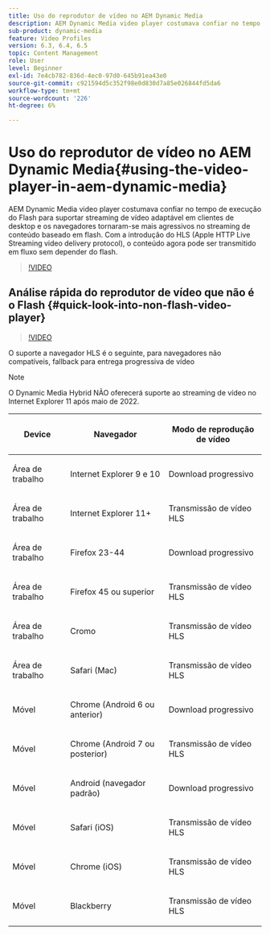 ```yaml
---
title: Uso do reprodutor de vídeo no AEM Dynamic Media
description: AEM Dynamic Media video player costumava confiar no tempo de execução do Flash para suportar streaming de vídeo adaptável em clientes de desktop e os navegadores tornaram-se mais agressivos no streaming de conteúdo baseado em flash. Com a introdução do HLS (Apple HTTP Live Streaming video delivery protocol), o conteúdo agora pode ser transmitido em fluxo sem depender do flash.
sub-product: dynamic-media
feature: Video Profiles
version: 6.3, 6.4, 6.5
topic: Content Management
role: User
level: Beginner
exl-id: 7e4cb782-836d-4ec0-97d0-645b91ea43e0
source-git-commit: c921594d5c352f98e0d830d7a85e026844fd5da6
workflow-type: tm+mt
source-wordcount: '226'
ht-degree: 6%

---
```



# Uso do reprodutor de vídeo no AEM Dynamic Media{#using-the-video-player-in-aem-dynamic-media}

AEM Dynamic Media video player costumava confiar no tempo de execução do Flash para suportar streaming de vídeo adaptável em clientes de desktop e os navegadores tornaram-se mais agressivos no streaming de conteúdo baseado em flash. Com a introdução do HLS (Apple HTTP Live Streaming video delivery protocol), o conteúdo agora pode ser transmitido em fluxo sem depender do flash.

>[!VIDEO](https://video.tv.adobe.com/v/16791/?quality=9&learn=on)

## Análise rápida do reprodutor de vídeo que não é o Flash {#quick-look-into-non-flash-video-player}

>[!VIDEO](https://video.tv.adobe.com/v/17429/?quality=9&learn=on)

O suporte a navegador HLS é o seguinte, para navegadores não compatíveis, fallback para entrega progressiva de vídeo

>[!NOTE]
>
> O Dynamic Media Hybrid NÃO oferecerá suporte ao streaming de vídeo no Internet Explorer 11 após maio de 2022.

<table> 
 <thead> 
  <tr> 
   <th> <p>Device</p> </th>
   <th> <p>Navegador</p> </th>
   <th > <p>Modo de reprodução de vídeo</p> </th>
  </tr>
 </thead>
 <tbody>
  <tr> 
   <td> <p>Área de trabalho</p> </td>
   <td> <p>Internet Explorer 9 e 10</p> </td>
   <td> <p>Download progressivo</p> </td>
  </tr>
  <tr>
   <td> <p>Área de trabalho</p> </td>
   <td> <p>Internet Explorer 11+</p> </td>
   <td> <p>Transmissão de vídeo HLS</p> </td>
  </tr>
  <tr>
   <td> <p>Área de trabalho</p> </td>
   <td> <p>Firefox 23-44</p> </td>
   <td> <p>Download progressivo</p> </td>
  </tr>
  <tr> 
   <td> <p>Área de trabalho</p> </td>
   <td> <p>Firefox 45 ou superior</p> </td>
   <td> <p>Transmissão de vídeo HLS</p> </td>
  </tr>
  <tr> 
   <td> <p>Área de trabalho</p> </td>
   <td> <p>Cromo</p> </td>
   <td> <p>Transmissão de vídeo HLS</p> </td>
  </tr>
  <tr> 
   <td> <p>Área de trabalho</p> </td>
   <td> <p>Safari (Mac)</p> </td>
   <td> <p>Transmissão de vídeo HLS</p> </td>
  </tr>
  <tr> 
   <td> <p>Móvel</p> </td>
   <td> <p>Chrome (Android 6 ou anterior)</p> </td>
   <td> <p>Download progressivo</p> </td>
  </tr>
  <tr> 
   <td> <p>Móvel</p> </td>
   <td> <p>Chrome (Android 7 ou posterior)</p> </td>
   <td> <p>Transmissão de vídeo HLS</p> </td>
  </tr>
  <tr> 
   <td> <p>Móvel</p> </td>
   <td> <p>Android (navegador padrão)</p> </td>
   <td> <p>Download progressivo</p> </td>
  </tr>
  <tr> 
   <td> <p>Móvel</p> </td>
   <td> <p>Safari (iOS)</p> </td>
   <td> <p>Transmissão de vídeo HLS</p> </td>
  </tr>
  <tr> 
   <td> <p>Móvel</p> </td>
   <td> <p>Chrome (iOS)</p> </td>
   <td> <p>Transmissão de vídeo HLS</p> </td>
  </tr>
  <tr> 
   <td> <p>Móvel</p> </td>
   <td> <p>Blackberry</p> </td>
   <td> <p>Transmissão de vídeo HLS</p> </td>
  </tr>
 </tbody>
</table>
